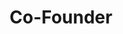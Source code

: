 ---
title: "Co-Founder"
department: "Executive"
location: "Remote"
type: "Full-time"
published: 2024-03-20
featured: true
summary: "We're seeking a visionary Co-Founder to help build and scale TouchGuides from the ground up. As a Co-Founder, you'll work directly with the founding team to shape the future of digital guides and interactive experiences. You'll be instrumental in defining company strategy, building our team, developing our product roadmap, and establishing key partnerships. This is a unique opportunity to make a lasting impact and transform how people interact with physical spaces through innovative technology."
requirements:
  - "5+ years of experience in technology startups or relevant industry"
  - "Proven track record of leadership and building successful teams"
  - "Strong business acumen and strategic thinking abilities"
  - "Experience in fundraising and investor relations"
  - "Deep understanding of product development and go-to-market strategies"
  - "Excellent communication and interpersonal skills"
responsibilities:
  - "Define and execute company vision and strategy"
  - "Lead key business functions including product, operations, or technology"
  - "Build and mentor high-performing teams"
  - "Drive fundraising efforts and manage investor relationships"
  - "Establish strategic partnerships and business development opportunities"
  - "Make critical decisions about product direction and company growth"
--- 